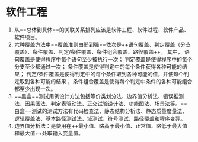 # 软件工程
1. 从==总体到具体==的关联关系排列应该是软件工程、软件过程、软件产品、软件项目。
2. 六种覆盖方法中==覆盖准则由弱到强==依次是++语句覆盖、判定覆盖（分支覆盖）、条件覆盖、判定/条件覆盖、条件组合覆盖、路径覆盖++。
其中，
语句覆盖是使得程序中每个语句至少被执行一次；
判定覆盖是使得程序中的每个分支至少都通过一次；
条件覆盖是使得判定中的每个条件获得各种可能的结果；
判定/条件覆盖是使得判定中的每个条件取到各种可能的值，并使每个判定取到各种可能的结果；
条件组合覆盖是使得每个判定中条件的各种可能组合都至少出现一次。
3. ==黑盒==测试用例设计方法包括等价类划分法、边界值分析法、错误推测法、因果图法、判定表驱动法、正交试验设计法、功能图法、场景法等。==白盒==测试的测试方法有代码检查法、静态结构分析法、静态质量度量法、逻辑覆盖法、基本路径测试法、域测试、符号测试、路径覆盖和程序变异。
4. 边界值分析法：是使用在++最小值、略高于最小值、正常值、略低于最大值和最大值++处取输入变量值。